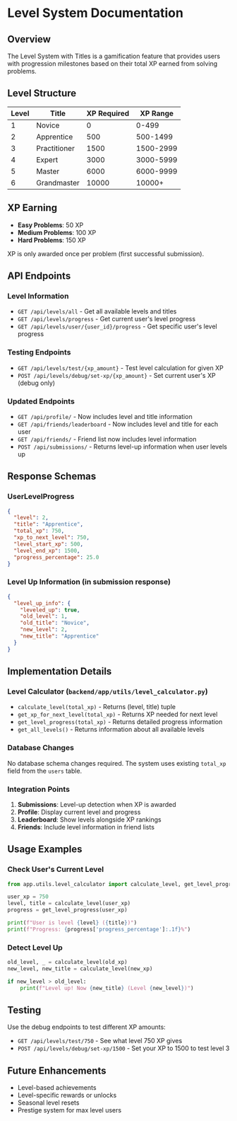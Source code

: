 # Level System Documentation

## Overview
The Level System with Titles is a gamification feature that provides users with progression milestones based on their total XP earned from solving problems.

## Level Structure

| Level | Title        | XP Required | XP Range    |
|-------|-------------|-------------|-------------|
| 1     | Novice      | 0           | 0-499       |
| 2     | Apprentice  | 500         | 500-1499    |
| 3     | Practitioner| 1500        | 1500-2999   |
| 4     | Expert      | 3000        | 3000-5999   |
| 5     | Master      | 6000        | 6000-9999   |
| 6     | Grandmaster | 10000       | 10000+      |

## XP Earning
- **Easy Problems**: 50 XP
- **Medium Problems**: 100 XP  
- **Hard Problems**: 150 XP

XP is only awarded once per problem (first successful submission).

## API Endpoints

### Level Information
- `GET /api/levels/all` - Get all available levels and titles
- `GET /api/levels/progress` - Get current user's level progress
- `GET /api/levels/user/{user_id}/progress` - Get specific user's level progress

### Testing Endpoints
- `GET /api/levels/test/{xp_amount}` - Test level calculation for given XP
- `POST /api/levels/debug/set-xp/{xp_amount}` - Set current user's XP (debug only)

### Updated Endpoints
- `GET /api/profile/` - Now includes level and title information
- `GET /api/friends/leaderboard` - Now includes level and title for each user
- `GET /api/friends/` - Friend list now includes level information
- `POST /api/submissions/` - Returns level-up information when user levels up

## Response Schemas

### UserLevelProgress
```json
{
  "level": 2,
  "title": "Apprentice",
  "total_xp": 750,
  "xp_to_next_level": 750,
  "level_start_xp": 500,
  "level_end_xp": 1500,
  "progress_percentage": 25.0
}
```

### Level Up Information (in submission response)
```json
{
  "level_up_info": {
    "leveled_up": true,
    "old_level": 1,
    "old_title": "Novice",
    "new_level": 2,
    "new_title": "Apprentice"
  }
}
```

## Implementation Details

### Level Calculator (`backend/app/utils/level_calculator.py`)
- `calculate_level(total_xp)` - Returns (level, title) tuple
- `get_xp_for_next_level(total_xp)` - Returns XP needed for next level
- `get_level_progress(total_xp)` - Returns detailed progress information
- `get_all_levels()` - Returns information about all available levels

### Database Changes
No database schema changes required. The system uses existing `total_xp` field from the `users` table.

### Integration Points
1. **Submissions**: Level-up detection when XP is awarded
2. **Profile**: Display current level and progress
3. **Leaderboard**: Show levels alongside XP rankings
4. **Friends**: Include level information in friend lists

## Usage Examples

### Check User's Current Level
```python
from app.utils.level_calculator import calculate_level, get_level_progress

user_xp = 750
level, title = calculate_level(user_xp)
progress = get_level_progress(user_xp)

print(f"User is level {level} ({title})")
print(f"Progress: {progress['progress_percentage']:.1f}%")
```

### Detect Level Up
```python
old_level, _ = calculate_level(old_xp)
new_level, new_title = calculate_level(new_xp)

if new_level > old_level:
    print(f"Level up! Now {new_title} (Level {new_level})")
```

## Testing
Use the debug endpoints to test different XP amounts:
- `GET /api/levels/test/750` - See what level 750 XP gives
- `POST /api/levels/debug/set-xp/1500` - Set your XP to 1500 to test level 3

## Future Enhancements
- Level-based achievements
- Level-specific rewards or unlocks
- Seasonal level resets
- Prestige system for max level users